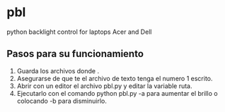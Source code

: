 pbl
===

python backlight control for laptops Acer and Dell

Pasos para su funcionamiento
-----------------------------

1. Guarda los archivos donde .
2. Asegurarse de que te el archivo de texto tenga el numero 1 escrito.
3. Abrir con un editor el archivo pbl.py y editar la variable ruta.
4. Ejecutarlo con el comando python pbl.py -a para aumentar el brillo o colocando -b para disminuirlo.
